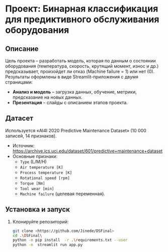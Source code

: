# Проект: Бинарная классификация для предиктивного обслуживания оборудования

## Описание  
Цель проекта – разработать модель, которая по данным о состоянии оборудования (температура, скорость, крутящий момент, износ и др.) предсказывает, произойдет ли отказ (Machine failure = 1) или нет (0). Результаты оформлены в виде Streamlit-приложения с двумя страницами:  
- **Анализ и модель** – загрузка данных, обучение, метрики, предсказание на новых данных.  
- **Презентация** – слайды с описанием этапов проекта.  

## Датасет  
Используется «AI4I 2020 Predictive Maintenance Dataset» (10 000 записей, 14 признаков).  
- Источник: https://archive.ics.uci.edu/dataset/601/predictive+maintenance+dataset  
- Основные признаки:  
  - `Type` (L/M/H)  
  - `Air temperature [K]`  
  - `Process temperature [K]`  
  - `Rotational speed [rpm]`  
  - `Torque [Nm]`  
  - `Tool wear [min]`  
  - `Machine failure` (целевая переменная).  

## Установка и запуск  
1. Клонируйте репозиторий:  
   ```bash
   git clone <https://github.com/Jinede/DSFinal>
   cd .\DSFinal\
   python -m pip install  -r .\requirements.txt --user
   python -m  streamlit run app.py
